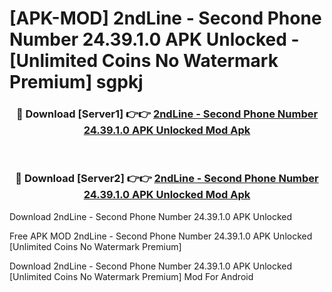# [APK-MOD] 2ndLine - Second Phone Number 24.39.1.0 APK Unlocked - [Unlimited Coins No Watermark Premium] sgpkj



<div align="center">
<h3>🔴 Download [Server1] 👉👉 <a href="https://momento.my/?title=2ndLine_-_Second_Phone_Number_24.39.1.0_APK_Unlocked">2ndLine - Second Phone Number 24.39.1.0 APK Unlocked Mod Apk</a></h3><br>

<h3>🔴 Download [Server2] 👉👉 <a href="https://momento.my/?title=2ndLine_-_Second_Phone_Number_24.39.1.0_APK_Unlocked">2ndLine - Second Phone Number 24.39.1.0 APK Unlocked Mod Apk</a></h3>
</div>



Download 2ndLine - Second Phone Number 24.39.1.0 APK Unlocked 

Free APK MOD 2ndLine - Second Phone Number 24.39.1.0 APK Unlocked [Unlimited Coins No Watermark Premium]

Download 2ndLine - Second Phone Number 24.39.1.0 APK Unlocked [Unlimited Coins No Watermark Premium] Mod For Android
